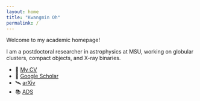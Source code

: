 ```yaml
---
layout: home
title: "Kwangmin Oh"
permalink: /
---
```


Welcome to my academic homepage!

I am a postdoctoral researcher in astrophysics at MSU, working on globular clusters, compact objects, and X-ray binaries.

- 📄 [My CV](assets/files/cv.pdf)
- 🔗 [Google Scholar](https://scholar.google.com/citations?user=PS_CX0AAAAAJ)
- 🛰 [arXiv](https://arxiv.org/search/?searchtype=author&query=Oh%2C+Kwangmin)
- 📚 [ADS](https://ui.adsabs.harvard.edu/search/q=author%3A%22Oh%2C%20Kwangmin%22)
